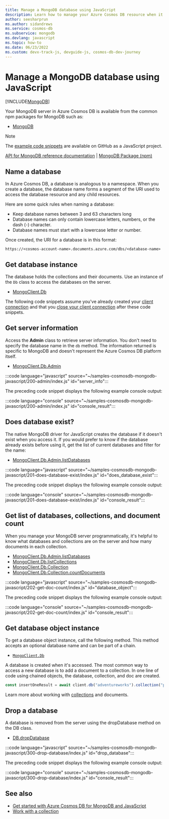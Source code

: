 ```yaml
---
title: Manage a MongoDB database using JavaScript
description: Learn how to manage your Azure Cosmos DB resource when it provides the API for MongoDB with a JavaScript SDK.
author: seesharprun
ms.author: sidandrews
ms.service: cosmos-db
ms.subservice: mongodb
ms.devlang: javascript
ms.topic: how-to
ms.date: 06/23/2022
ms.custom: devx-track-js, devguide-js, cosmos-db-dev-journey
---
```


# Manage a MongoDB database using JavaScript

[!INCLUDE[MongoDB](~/reusable-content/ce-skilling/azure/includes/cosmos-db/includes/appliesto-mongodb.md)]

Your MongoDB server in Azure Cosmos DB is available from the common npm packages for MongoDB such as:

- [MongoDB](https://www.npmjs.com/package/mongodb)

> [!NOTE]
> The [example code snippets](https://github.com/Azure-Samples/cosmos-db-mongodb-api-javascript-samples) are available on GitHub as a JavaScript project.

[API for MongoDB reference documentation](https://docs.mongodb.com/drivers/node) | [MongoDB Package (npm)](https://www.npmjs.com/package/mongodb)

## Name a database

In Azure Cosmos DB, a database is analogous to a namespace. When you create a database, the database name forms a segment of the URI used to access the database resource and any child resources.

Here are some quick rules when naming a database:

- Keep database names between 3 and 63 characters long
- Database names can only contain lowercase letters, numbers, or the dash (-) character.
- Database names must start with a lowercase letter or number.

Once created, the URI for a database is in this format:

``https://<cosmos-account-name>.documents.azure.com/dbs/<database-name>``

## Get database instance

The database holds the collections and their documents. Use an instance of the `Db` class to access the databases on the server.

- [MongoClient.Db](https://mongodb.github.io/node-mongodb-native/4.7/classes/Db.html)

The following code snippets assume you've already created your [client connection](how-to-javascript-get-started.md#create-mongoclient-with-connection-string) and that you [close your client connection](how-to-javascript-get-started.md#close-the-mongoclient-connection) after these code snippets.

## Get server information

Access the **Admin** class to retrieve server information. You don't need to specify the database name in the `db` method. The information returned is specific to MongoDB and doesn't represent the Azure Cosmos DB platform itself.

- [MongoClient.Db.Admin](https://mongodb.github.io/node-mongodb-native/4.7/classes/Admin.html)

:::code language="javascript" source="~/samples-cosmosdb-mongodb-javascript/200-admin/index.js" id="server_info":::

The preceding code snippet displays the following example console output:

:::code language="console" source="~/samples-cosmosdb-mongodb-javascript/200-admin/index.js" id="console_result":::

## Does database exist?

The native MongoDB driver for JavaScript creates the database if it doesn't exist when you access it. If you would prefer to know if the database already exists before using it, get the list of current databases and filter for the name:

- [MongoClient.Db.Admin.listDatabases](https://mongodb.github.io/node-mongodb-native/4.7/classes/Db.html)

:::code language="javascript" source="~/samples-cosmosdb-mongodb-javascript/201-does-database-exist/index.js" id="does_database_exist":::

The preceding code snippet displays the following example console output:

:::code language="console" source="~/samples-cosmosdb-mongodb-javascript/201-does-database-exist/index.js" id="console_result":::

## Get list of databases, collections, and document count

When you manage your MongoDB server programmatically, it's helpful to know what databases and collections are on the server and how many documents in each collection.

- [MongoClient.Db.Admin.listDatabases](https://mongodb.github.io/node-mongodb-native/4.7/classes/Db.html)
- [MongoClient.Db.listCollections](https://mongodb.github.io/node-mongodb-native/4.7/classes/Db.html#listCollections)
- [MongoClient.Db.Collection](https://mongodb.github.io/node-mongodb-native/4.7/classes/Collection.html)
- [MongoClient.Db.Collection.countDocuments](https://mongodb.github.io/node-mongodb-native/4.7/classes/Collection.html#countDocuments)

:::code language="javascript" source="~/samples-cosmosdb-mongodb-javascript/202-get-doc-count/index.js" id="database_object":::

The preceding code snippet displays the following example console output:

:::code language="console" source="~/samples-cosmosdb-mongodb-javascript/202-get-doc-count/index.js" id="console_result":::

## Get database object instance

To get a database object instance, call the following method. This method accepts an optional database name and can be part of a chain.

- [``MongoClient.Db``](https://mongodb.github.io/node-mongodb-native/4.5/classes/Db.html)

A database is created when it's accessed. The most common way to access a new database is to add a document to a collection. In one line of code using chained objects, the database, collection, and doc are created.

```javascript
const insertOneResult = await client.db("adventureworks").collection("products").insertOne(doc);
```

Learn more about working with [collections](how-to-javascript-manage-collections.md) and documents.

## Drop a database

A database is removed from the server using the dropDatabase method on the DB class.

- [DB.dropDatabase](https://mongodb.github.io/node-mongodb-native/4.7/classes/Db.html#dropDatabase)

:::code language="javascript" source="~/samples-cosmosdb-mongodb-javascript/300-drop-database/index.js" id="drop_database":::

The preceding code snippet displays the following example console output:

:::code language="console" source="~/samples-cosmosdb-mongodb-javascript/300-drop-database/index.js" id="console_result":::

## See also

- [Get started with Azure Cosmos DB for MongoDB and JavaScript](how-to-javascript-get-started.md)
- [Work with a collection](how-to-javascript-manage-collections.md)
